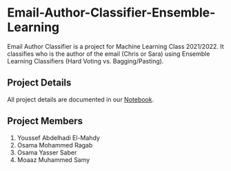 # Email-Author-Classifier-Ensemble-Learning
Email Author Classifier is a project for Machine Learning Class 2021/2022. It classifies who is the author of the email (Chris or Sara) using Ensemble Learning Classifiers (Hard Voting vs. Bagging/Pasting).  


## Project Details 
All project details are documented in our [Notebook](https://github.com/yossef-elmahdy/Email-Author-Classifier-Ensemble-Learning/blob/main/Email_Author_Classifier_Ensemble.ipynb).  


## Project Members 
1. Youssef Abdelhadi El-Mahdy
2. Osama Mohammed Ragab 
3. Osama Yasser Saber 
4. Moaaz Muhammed Samy
